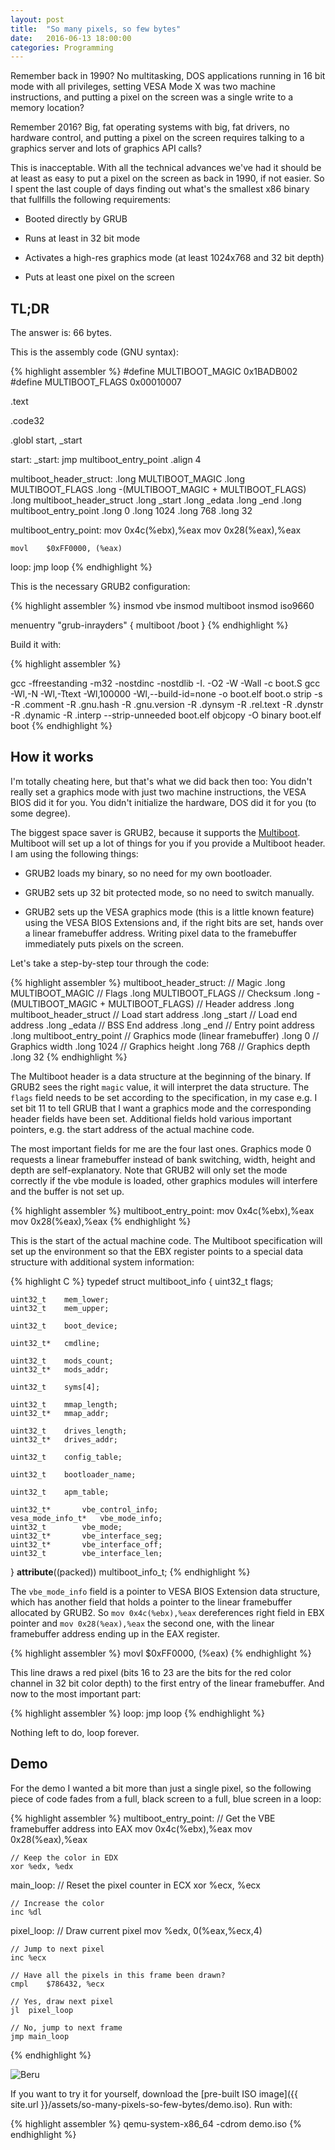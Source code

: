 ```yaml
---
layout: post
title:  "So many pixels, so few bytes"
date:   2016-06-13 18:00:00
categories: Programming
---
```



Remember back in 1990? No multitasking, DOS applications running in 16 bit mode with all privileges, setting VESA Mode X was two machine instructions, and putting a pixel on the screen was a single write to a memory location?

Remember 2016? Big, fat operating systems with big, fat drivers, no hardware control, and putting a pixel on the screen requires talking to a graphics server and lots of graphics API calls?

This is inacceptable. With all the technical advances we've had it should be at least as easy to put a pixel on the screen as back in 1990, if not easier. So I spent the last couple of days finding out what's the smallest x86 binary that fullfills the following requirements:

 * Booted directly by GRUB

 * Runs at least in 32 bit mode

 * Activates a high-res graphics mode (at least 1024x768 and 32 bit depth)

 * Puts at least one pixel on the screen


## TL;DR

The answer is: 66 bytes.

This is the assembly code (GNU syntax):

{% highlight assembler %}
#define	MULTIBOOT_MAGIC		0x1BADB002
#define	MULTIBOOT_FLAGS		0x00010007

.text

.code32

.globl start, _start

start:
_start:
	jmp	multiboot_entry_point
	.align	4

multiboot_header_struct:
	.long	MULTIBOOT_MAGIC
	.long	MULTIBOOT_FLAGS
	.long	-(MULTIBOOT_MAGIC + MULTIBOOT_FLAGS)
	.long	multiboot_header_struct
	.long	_start
	.long	_edata
	.long	_end
	.long	multiboot_entry_point
	.long	0
	.long	1024
	.long	768
	.long	32

multiboot_entry_point:
	mov	0x4c(%ebx),%eax
	mov	0x28(%eax),%eax
	
	movl	$0xFF0000, (%eax)
	
loop:	jmp	loop
{% endhighlight %}

This is the necessary GRUB2 configuration:

{% highlight assembler %}
insmod vbe
insmod multiboot
insmod iso9660

menuentry "grub-inrayders" {
	multiboot /boot
}
{% endhighlight %}

Build it with:

{% highlight assembler %}

gcc -ffreestanding -m32 -nostdinc -nostdlib -I. -O2 -W -Wall -c boot.S
gcc -Wl,-N -Wl,-Ttext -Wl,100000 -Wl,--build-id=none -o boot.elf boot.o
strip -s -R .comment -R .gnu.hash -R .gnu.version -R .dynsym -R .rel.text -R .dynstr -R .dynamic -R .interp --strip-unneeded boot.elf
objcopy -O binary boot.elf boot
{% endhighlight %}


## How it works

I'm totally cheating here, but that's what we did back then too: You didn't really set a graphics mode with just two machine instructions, the VESA BIOS did it for you. You didn't initialize the hardware, DOS did it for you (to some degree).

The biggest space saver is GRUB2, because it supports the [Multiboot][multiboot-specification]. Multiboot will set up a lot of things for you if you provide a Multiboot header. I am using the following things:

* GRUB2 loads my binary, so no need for my own bootloader.

* GRUB2 sets up 32 bit protected mode, so no need to switch manually.

* GRUB2 sets up the VESA graphics mode (this is a little known feature) using the VESA BIOS Extensions and, if the right bits are set, hands over a linear framebuffer address. Writing pixel data to the framebuffer immediately puts pixels on the screen.

Let's take a step-by-step tour through the code:

{% highlight assembler %}
multiboot_header_struct:
	// Magic
	.long	MULTIBOOT_MAGIC
	// Flags
	.long	MULTIBOOT_FLAGS
	// Checksum
	.long	-(MULTIBOOT_MAGIC + MULTIBOOT_FLAGS)
	// Header address
	.long	multiboot_header_struct
	// Load start address
	.long	_start
	// Load end address
	.long	_edata
	// BSS End address
	.long	_end
	// Entry point address
	.long	multiboot_entry_point
	// Graphics mode (linear framebuffer)
	.long	0
	// Graphics width
	.long	1024
	// Graphics height
	.long	768
	// Graphics depth
	.long	32
{% endhighlight %}

The Multiboot header is a data structure at the beginning of the binary. If GRUB2 sees the right `magic` value, it will interpret the data structure. The `flags` field needs to be set according to the specification, in my case e.g. I set bit 11 to tell GRUB that I want a graphics mode and the corresponding header fields have been set. Additional fields hold various important pointers, e.g. the start address of the actual machine code.

The most important fields for me are the four last ones. Graphics mode 0 requests a linear framebuffer instead of bank switching, width, height and depth are self-explanatory. Note that GRUB2 will only set the mode correctly if the vbe module is loaded, other graphics modules will interfere and the buffer is not set up.

{% highlight assembler %}
multiboot_entry_point:
	mov	0x4c(%ebx),%eax
	mov	0x28(%eax),%eax
{% endhighlight %}

This is the start of the actual machine code. The Multiboot specification will set up the environment so that the EBX register points to a special data structure with additional system information:

{% highlight C %}
typedef struct multiboot_info {
	uint32_t	flags;

	uint32_t	mem_lower;
	uint32_t	mem_upper;
	
	uint32_t	boot_device;
	
	uint32_t*	cmdline;
	
	uint32_t	mods_count;
	uint32_t*	mods_addr;
	
	uint32_t	syms[4];
	
	uint32_t	mmap_length;
	uint32_t*	mmap_addr;
	
	uint32_t	drives_length;
	uint32_t*	drives_addr;
	
	uint32_t	config_table;
	
	uint32_t	bootloader_name;
	
	uint32_t	apm_table;
	
	uint32_t*		vbe_control_info;
	vesa_mode_info_t*	vbe_mode_info;
	uint32_t		vbe_mode;
	uint32_t*		vbe_interface_seg;
	uint32_t*		vbe_interface_off;
	uint32_t		vbe_interface_len;
} __attribute__((packed)) multiboot_info_t;
{% endhighlight %}

The `vbe_mode_info` field is a pointer to VESA BIOS Extension data structure, which has another field that holds a pointer to the linear framebuffer allocated by GRUB2. So `mov 0x4c(%ebx),%eax` dereferences right field in EBX pointer and `mov 0x28(%eax),%eax` the second one, with the linear framebuffer address ending up in the EAX register.

{% highlight assembler %}
	movl	$0xFF0000, (%eax)
{% endhighlight %}

This line draws a red pixel (bits 16 to 23 are the bits for the red color channel in 32 bit color depth) to the first entry of the linear framebuffer. And now to the most important part:

{% highlight assembler %}
loop:	jmp	loop
{% endhighlight %}

Nothing left to do, loop forever.

## Demo

For the demo I wanted a bit more than just a single pixel, so the following piece of code fades from a full, black screen to a full, blue screen in a loop:

{% highlight assembler %}
multiboot_entry_point:
	// Get the VBE framebuffer address into EAX
	mov	0x4c(%ebx),%eax
	mov	0x28(%eax),%eax
	
	// Keep the color in EDX
	xor	%edx, %edx

main_loop:
	// Reset the pixel counter in ECX
	xor	%ecx, %ecx
	
	// Increase the color
	inc	%dl
	
pixel_loop:
	// Draw current pixel
	mov	%edx, 0(%eax,%ecx,4)
	
	// Jump to next pixel
	inc	%ecx
	
	// Have all the pixels in this frame been drawn?
	cmpl	$786432, %ecx
	
	// Yes, draw next pixel
	jl	pixel_loop
	
	// No, jump to next frame
	jmp	main_loop
{% endhighlight %}


![Beru]({{site.url}}/images/so-many-pixels-so-few-bytes/blue.jpg)

If you want to try it for yourself, download the [pre-built ISO image]({{ site.url }}/assets/so-many-pixels-so-few-bytes/demo.iso). Run with:


{% highlight assembler %}
qemu-system-x86_64 -cdrom demo.iso
{% endhighlight %}

[multiboot-specification]: https://www.gnu.org/software/grub/manual/multiboot/multiboot.html
